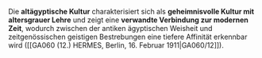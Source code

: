 
Die **altägyptische Kultur** charakterisiert sich als **geheimnisvolle Kultur mit altersgrauer Lehre** und zeigt eine **verwandte Verbindung zur modernen Zeit**, wodurch zwischen der antiken ägyptischen Weisheit und zeitgenössischen geistigen Bestrebungen eine tiefere Affinität erkennbar wird ([[GA060 (12.) HERMES, Berlin, 16. Februar 1911|GA060/12]]).

